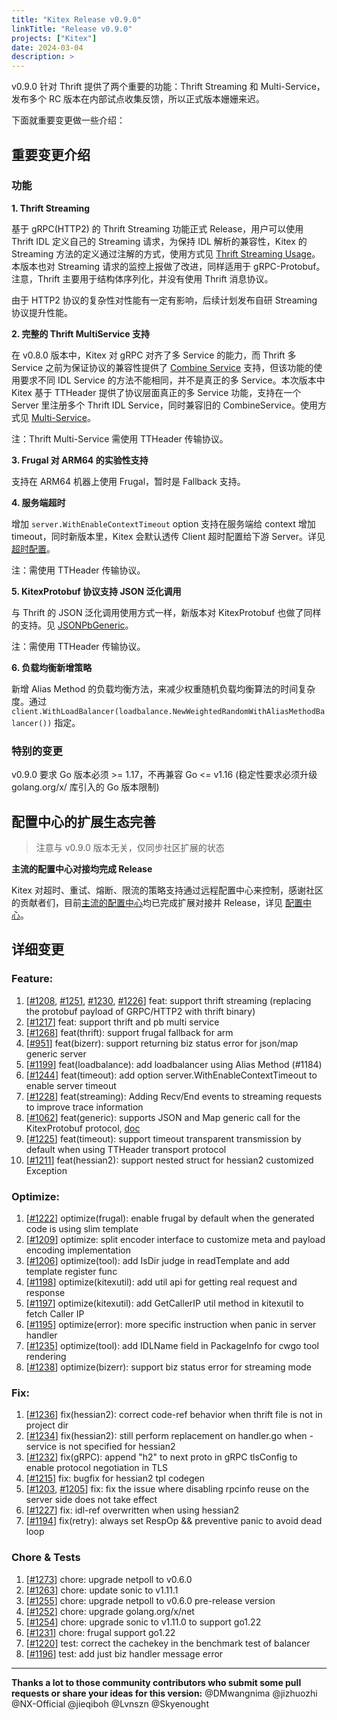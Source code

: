 ```yaml
---
title: "Kitex Release v0.9.0"
linkTitle: "Release v0.9.0"
projects: ["Kitex"]
date: 2024-03-04
description: >
---
```


v0.9.0 针对 Thrift 提供了两个重要的功能：Thrift Streaming 和 Multi-Service，发布多个 RC 版本在内部试点收集反馈，所以正式版本姗姗来迟。

下面就重要变更做一些介绍：

## **重要变更介绍**

### 功能
**1. Thrift Streaming**

基于 gRPC(HTTP2) 的 Thrift Streaming 功能正式 Release，用户可以使用 Thrift IDL 定义自己的 Streaming 请求，为保持 IDL 解析的兼容性，Kitex 的 Streaming 方法的定义通过注解的方式，使用方式见 [Thrift Streaming Usage](/zh/docs/kitex/tutorials/basic-feature/protocol/transport-streaming/thrift_streaming/)。本版本也对 Streaming 请求的监控上报做了改进，同样适用于 gRPC-Protobuf。注意，Thrift 主要用于结构体序列化，并没有使用 Thrift 消息协议。

由于 HTTP2 协议的复杂性对性能有一定有影响，后续计划发布自研 Streaming 协议提升性能。

**2. 完整的 Thrift MultiService 支持**

在 v0.8.0 版本中，Kitex 对 gRPC 对齐了多 Service 的能力，而 Thrift 多 Service 之前为保证协议的兼容性提供了 [Combine Service](/zh/docs/kitex/tutorials/code-gen/combine_service/) 支持，但该功能的使用要求不同 IDL Service 的方法不能相同，并不是真正的多 Service。本次版本中 Kitex 基于 TTHeader 提供了协议层面真正的多 Service 功能，支持在一个 Server 里注册多个 Thrift IDL Service，同时兼容旧的 CombineService。使用方式见 [Multi-Service](/zh/docs/kitex/tutorials/advanced-feature/multi_service/)。

注：Thrift Multi-Service 需使用 TTHeader 传输协议。

**3. Frugal 对 ARM64 的实验性支持**

支持在 ARM64 机器上使用 Frugal，暂时是 Fallback 支持。

**4. 服务端超时**

增加 `server.WithEnableContextTimeout` option 支持在服务端给 context 增加 timeout，同时新版本里，Kitex 会默认透传 Client 超时配置给下游 Server。详见 [超时配置](/zh/docs/kitex/tutorials/service-governance/timeout/)。

注：需使用 TTHeader 传输协议。

**5. KitexProtobuf 协议支持 JSON 泛化调用**

与 Thrift 的 JSON 泛化调用使用方式一样，新版本对 KitexProtobuf 也做了同样的支持。见 [JSONPbGeneric](/zh/docs/kitex/tutorials/advanced-feature/generic-call/basic_usage/#jsonpbgeneric)。

注：需使用 TTHeader 传输协议。

**6. 负载均衡新增策略**

新增 Alias Method 的负载均衡方法，来减少权重随机负载均衡算法的时间复杂度。通过 `client.WithLoadBalancer(loadbalance.NewWeightedRandomWithAliasMethodBalancer())` 指定。



### 特别的变更

v0.9.0 要求 Go 版本必须 >= 1.17，不再兼容 Go <= v1.16 (稳定性要求必须升级 golang.org/x/ 库引入的 Go 版本限制)

## **配置中心的扩展生态完善**

> 注意与 v0.9.0 版本无关，仅同步社区扩展的状态

**主流的配置中心对接均完成 Release**

Kitex 对超时、重试、熔断、限流的策略支持通过远程配置中心来控制，感谢社区的贡献者们，目前[主流的配置中心](/zh/docs/kitex/tutorials/service-governance/config-center/)均已完成扩展对接并 Release，详见 [配置中心](/zh/docs/kitex/tutorials/service-governance/config-center/)。

## **详细变更**

### Feature:
1. [[#1208](https://github.com/cloudwego/kitex/pull/1208), [#1251](https://github.com/cloudwego/kitex/pull/1251), [#1230](https://github.com/cloudwego/kitex/pull/1230), [#1226](https://github.com/cloudwego/kitex/pull/1226)] feat: support thrift streaming (replacing the protobuf payload of GRPC/HTTP2 with thrift binary)
2. [[#1217](https://github.com/cloudwego/kitex/pull/1217)] feat: support thrift and pb multi service
3. [[#1268](https://github.com/cloudwego/kitex/pull/1268)] feat(thrift): support frugal fallback for arm
4. [[#951](https://github.com/cloudwego/kitex/pull/951)] feat(bizerr): support returning biz status error for json/map generic server
5. [[#1199](https://github.com/cloudwego/kitex/pull/1199)] feat(loadbalance): add loadbalancer using Alias Method (#1184)
6. [[#1244](https://github.com/cloudwego/kitex/pull/1244)] feat(timeout): add option server.WithEnableContextTimeout to enable server timeout
7. [[#1228](https://github.com/cloudwego/kitex/pull/1228)] feat(streaming): Adding Recv/End events to streaming requests to improve trace information
8. [[#1062](https://github.com/cloudwego/kitex/pull/1062)] feat(generic): supports JSON and Map generic call for the KitexProtobuf protocol, [doc](/docs/kitex/tutorials/advanced-feature/generic-call/basic_usage/#jsonpbgeneric)
9. [[#1225](https://github.com/cloudwego/kitex/pull/1225)] feat(timeout): support timeout transparent transmission by default when using TTHeader transport protocol
10. [[#1211](https://github.com/cloudwego/kitex/pull/1211)] feat(hessian2): support nested struct for hessian2 customized Exception

### Optimize:
1. [[#1222](https://github.com/cloudwego/kitex/pull/1222)] optimize(frugal): enable frugal by default when the generated code is using slim template
2. [[#1209](https://github.com/cloudwego/kitex/pull/1209)] optimize: split encoder interface to customize meta and payload encoding implementation
3. [[#1206](https://github.com/cloudwego/kitex/pull/1206)] optimize(tool): add IsDir judge in readTemplate and add template register func
4. [[#1198](https://github.com/cloudwego/kitex/pull/1198)] optimize(kitexutil): add util api for getting real request and response
5. [[#1197](https://github.com/cloudwego/kitex/pull/1197)] optimize(kitexutil): add GetCallerIP util method in kitexutil to fetch Caller IP
6. [[#1195](https://github.com/cloudwego/kitex/pull/1195)] optimize(error): more specific instruction when panic in server handler
7. [[#1235](https://github.com/cloudwego/kitex/pull/1235)] optimize(tool): add IDLName field in PackageInfo for cwgo tool rendering
8. [[#1238](https://github.com/cloudwego/kitex/pull/1238)] optimize(bizerr): support biz status error for streaming mode

### Fix:
1. [[#1236](https://github.com/cloudwego/kitex/pull/1236)] fix(hessian2): correct code-ref behavior when thrift file is not in project dir
2. [[#1234](https://github.com/cloudwego/kitex/pull/1234)] fix(hessian2): still perform replacement on handler.go when -service is not specified for hessian2
3. [[#1232](https://github.com/cloudwego/kitex/pull/1232)] fix(gRPC): append "h2" to next proto in gRPC tlsConfig to enable protocol negotiation in TLS
4. [[#1215](https://github.com/cloudwego/kitex/pull/1215)] fix: bugfix for hessian2 tpl codegen
5. [[#1203](https://github.com/cloudwego/kitex/pull/1203), [#1205](https://github.com/cloudwego/kitex/pull/1205)] fix: fix the issue where disabling rpcinfo reuse on the server side does not take effect
6. [[#1227](https://github.com/cloudwego/kitex/pull/1227)] fix: idl-ref overwritten when using hessian2
7. [[#1194](https://github.com/cloudwego/kitex/pull/1194)] fix(retry): always set RespOp && preventive panic to avoid dead loop

### Chore & Tests
1. [[#1273](https://github.com/cloudwego/kitex/pull/1273)] chore: upgrade netpoll to v0.6.0
2. [[#1263](https://github.com/cloudwego/kitex/pull/1263)] chore: update sonic to v1.11.1
3. [[#1255](https://github.com/cloudwego/kitex/pull/1255)] chore: upgrade netpoll to v0.6.0 pre-release version
4. [[#1252](https://github.com/cloudwego/kitex/pull/1252)] chore: upgrade golang.org/x/net
5. [[#1254](https://github.com/cloudwego/kitex/pull/1254)] chore: upgrade sonic to v1.11.0 to support go1.22
6. [[#1231](https://github.com/cloudwego/kitex/pull/1231)] chore: frugal support go1.22
7. [[#1220](https://github.com/cloudwego/kitex/pull/1220)] test: correct the cachekey in the benchmark test of balancer
8. [[#1196](https://github.com/cloudwego/kitex/pull/1196)] test: add just biz handler message error

------
**Thanks a lot to those community contributors who submit some pull requests or share your ideas for this version:**
@DMwangnima @jizhuozhi @NX-Official @jieqiboh @Lvnszn @Skyenought 
